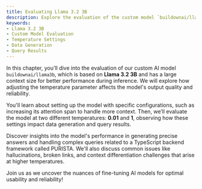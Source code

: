 ```yaml
---
title: Evaluating Llama 3.2 3B
description: Explore the evaluation of the custom model `buildownai/llama3b` based on **Llama 3.2 3B** with a focus on its performance at different temperatures.
keywords:
- Llama 3.2 3B
- Custom Model Evaluation
- Temperature Settings
- Data Generation
- Query Results
---
```


In this chapter, you'll dive into the evaluation of our custom AI model `buildownai/llama3b`, which is based on **Llama 3.2 3B** and has a large context size for better performance during inference. We will explore how adjusting the temperature parameter affects the model's output quality and reliability.

You'll learn about setting up the model with specific configurations, such as increasing its attention span to handle more context. Then, we’ll evaluate the model at two different temperatures: **0.01** and **1**, observing how these settings impact data generation and query results.

Discover insights into the model's performance in generating precise answers and handling complex queries related to a TypeScript backend framework called PURISTA. We'll also discuss common issues like hallucinations, broken links, and context differentiation challenges that arise at higher temperatures.

Join us as we uncover the nuances of fine-tuning AI models for optimal usability and reliability!